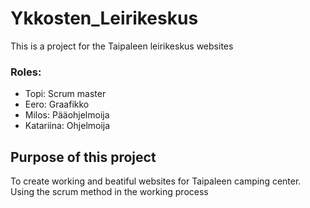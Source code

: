 # Ykkosten_Leirikeskus
This is a project for the Taipaleen leirikeskus websites
### Roles:
- Topi: Scrum master
- Eero: Graafikko
- Milos: Pääohjelmoija
- Katariina: Ohjelmoija
## Purpose of this project
 To create working and beatiful websites for Taipaleen camping center.
 Using the scrum method in the working process
